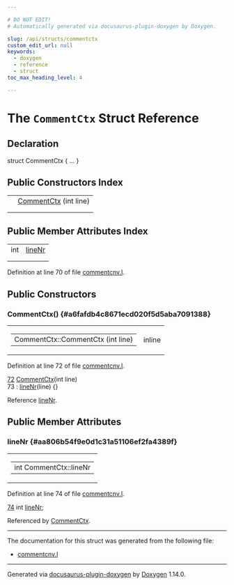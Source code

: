 ```yaml
---

# DO NOT EDIT!
# Automatically generated via docusaurus-plugin-doxygen by Doxygen.

slug: /api/structs/commentctx
custom_edit_url: null
keywords:
  - doxygen
  - reference
  - struct
toc_max_heading_level: 4

---
```


<div class="doxyPage">

# The `CommentCtx` Struct Reference



## Declaration

<div class="doxyDeclaration">
struct CommentCtx { ... }
</div>

## Public Constructors Index

<table class="doxyMembersIndex">

<tr class="doxyMemberIndexItem">
<td class="doxyMemberIndexItemType" align="left" valign="top"></td>
<td class="doxyMemberIndexItemName" align="left" valign="top"><a href="#a6fafdb4c8671ecd020f5d5aba7091388">CommentCtx</a> (int line)</td>
</tr>
<tr class="doxyMemberIndexDescription">
<td class="doxyMemberIndexDescriptionLeft"></td>
<td class="doxyMemberIndexDescriptionRight">
</td>
</tr>
<tr class="doxyMemberIndexSeparator">
<td class="doxyMemberIndexSeparator" colspan="2"></td>
</tr>

</table>

## Public Member Attributes Index

<table class="doxyMembersIndex">

<tr class="doxyMemberIndexItem">
<td class="doxyMemberIndexItemType" align="left" valign="top">int</td>
<td class="doxyMemberIndexItemName" align="left" valign="top"><a href="#aa806b54f9e0d1c31a51106ef2fa4389f">lineNr</a></td>
</tr>
<tr class="doxyMemberIndexDescription">
<td class="doxyMemberIndexDescriptionLeft"></td>
<td class="doxyMemberIndexDescriptionRight">
</td>
</tr>
<tr class="doxyMemberIndexSeparator">
<td class="doxyMemberIndexSeparator" colspan="2"></td>
</tr>

</table>


Definition at line 70 of file <a href="/web-doxygen/docs/api/files/src/commentcnv-l">commentcnv.l</a>.

<div class="doxySectionDef">

## Public Constructors

### CommentCtx() {#a6fafdb4c8671ecd020f5d5aba7091388}

<div class="doxyMemberItem">
<div class="doxyMemberProto">
<table class="doxyMemberLabels">
<tr class="doxyMemberLabels">
<td class="doxyMemberLabelsLeft">
<table class="doxyMemberName">
<tr>
<td class="doxyMemberName">CommentCtx::CommentCtx (int line)</td>
</tr>
</table>
</td>
<td class="doxyMemberLabelsRight">
<span class="doxyMemberLabels">
<span class="doxyMemberLabel inline">inline</span>
</span>
</td>
</tr>
</table>
</div>
<div class="doxyMemberDoc">



Definition at line 72 of file <a href="/web-doxygen/docs/api/files/src/commentcnv-l">commentcnv.l</a>.

<div class="doxyProgramListing">

<div class="doxyCodeLine"><span class="doxyLineNumber"><a href="#a6fafdb4c8671ecd020f5d5aba7091388">72</a></span><span class="doxyLineContent"><span class="doxyHighlight">  <a href="#a6fafdb4c8671ecd020f5d5aba7091388">CommentCtx</a>(</span><span class="doxyHighlightKeywordType">int</span><span class="doxyHighlight"> line)</span></span></div>
<div class="doxyCodeLine"><span class="doxyLineNumber">73</span><span class="doxyLineContent"><span class="doxyHighlight">    : <a href="#aa806b54f9e0d1c31a51106ef2fa4389f">lineNr</a>(line) {}</span></span></div>

</div>


Reference <a href="#aa806b54f9e0d1c31a51106ef2fa4389f">lineNr</a>.
</div>
</div>

</div>

<div class="doxySectionDef">

## Public Member Attributes

### lineNr {#aa806b54f9e0d1c31a51106ef2fa4389f}

<div class="doxyMemberItem">
<div class="doxyMemberProto">
<table class="doxyMemberLabels">
<tr class="doxyMemberLabels">
<td class="doxyMemberLabelsLeft">
<table class="doxyMemberName">
<tr>
<td class="doxyMemberName">int CommentCtx::lineNr</td>
</tr>
</table>
</td>
</tr>
</table>
</div>
<div class="doxyMemberDoc">



Definition at line 74 of file <a href="/web-doxygen/docs/api/files/src/commentcnv-l">commentcnv.l</a>.

<div class="doxyProgramListing">

<div class="doxyCodeLine"><span class="doxyLineNumber"><a href="#aa806b54f9e0d1c31a51106ef2fa4389f">74</a></span><span class="doxyLineContent"><span class="doxyHighlight">  </span><span class="doxyHighlightKeywordType">int</span><span class="doxyHighlight"> <a href="#aa806b54f9e0d1c31a51106ef2fa4389f">lineNr</a>;</span></span></div>

</div>


Referenced by <a href="#a6fafdb4c8671ecd020f5d5aba7091388">CommentCtx</a>.
</div>
</div>

</div>

<hr/>

The documentation for this struct was generated from the following file:

<ul>
<li><a href="/web-doxygen/docs/api/files/src/commentcnv-l">commentcnv.l</a></li>
</ul>

<hr/>

<p class="doxyGeneratedBy">Generated via <a href="https://github.com/xpack/docusaurus-plugin-doxygen">docusaurus-plugin-doxygen</a> by <a href="https://www.doxygen.nl">Doxygen</a> 1.14.0.</p>

</div>
